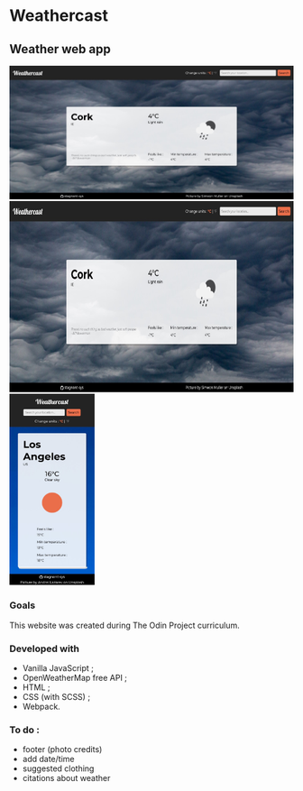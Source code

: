 # Weathercast

## Weather web app

![Desktop view](./md_images/desktop.jpg "Desktop view") 
<img src= "./md_images/desktop.jpg" alt="Mobile view" height="339"><img src="./md_images/mobile.jpg" alt="Mobile view" height="339">



### Goals

This website was created during The Odin Project curriculum.


### Developed with

- Vanilla JavaScript ;
- OpenWeatherMap free API ;
- HTML ;
- CSS (with SCSS) ;
- Webpack.


### To do :
  - footer (photo credits)
  - add date/time
  - suggested clothing
  - citations about weather